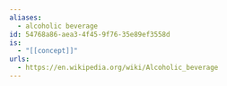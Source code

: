 ```yaml
---
aliases:
  - alcoholic beverage
id: 54768a86-aea3-4f45-9f76-35e89ef3558d
is:
  - "[[concept]]"
urls:
  - https://en.wikipedia.org/wiki/Alcoholic_beverage
---
```

